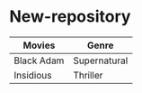 # New-repository
| Movies | Genre |
| ----------- | ----------- |
| Black Adam | Supernatural |
| Insidious | Thriller |
